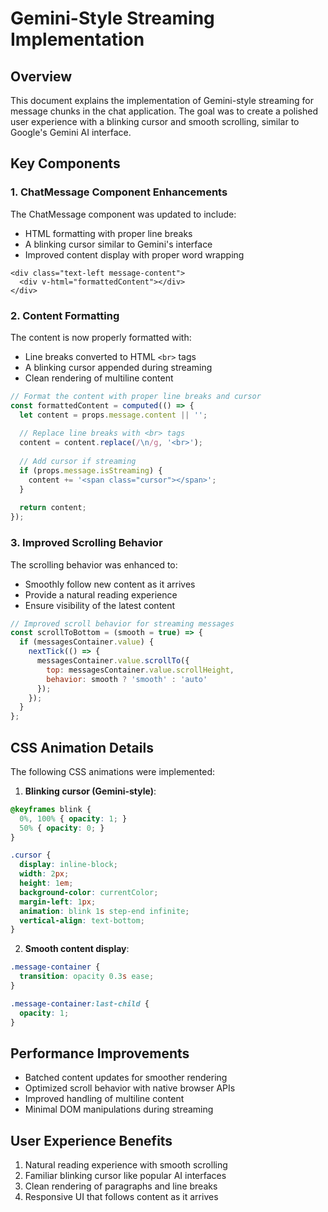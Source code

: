 # Gemini-Style Streaming Implementation

## Overview
This document explains the implementation of Gemini-style streaming for message chunks in the chat application. The goal was to create a polished user experience with a blinking cursor and smooth scrolling, similar to Google's Gemini AI interface.

## Key Components

### 1. ChatMessage Component Enhancements
The ChatMessage component was updated to include:
- HTML formatting with proper line breaks
- A blinking cursor similar to Gemini's interface
- Improved content display with proper word wrapping

```vue
<div class="text-left message-content">
  <div v-html="formattedContent"></div>
</div>
```

### 2. Content Formatting
The content is now properly formatted with:
- Line breaks converted to HTML `<br>` tags
- A blinking cursor appended during streaming
- Clean rendering of multiline content

```javascript
// Format the content with proper line breaks and cursor
const formattedContent = computed(() => {
  let content = props.message.content || '';
  
  // Replace line breaks with <br> tags
  content = content.replace(/\n/g, '<br>');
  
  // Add cursor if streaming
  if (props.message.isStreaming) {
    content += '<span class="cursor"></span>';
  }
  
  return content;
});
```

### 3. Improved Scrolling Behavior
The scrolling behavior was enhanced to:
- Smoothly follow new content as it arrives
- Provide a natural reading experience
- Ensure visibility of the latest content

```javascript
// Improved scroll behavior for streaming messages
const scrollToBottom = (smooth = true) => {
  if (messagesContainer.value) {
    nextTick(() => {
      messagesContainer.value.scrollTo({
        top: messagesContainer.value.scrollHeight,
        behavior: smooth ? 'smooth' : 'auto'
      });
    });
  }
};
```

## CSS Animation Details
The following CSS animations were implemented:

1. **Blinking cursor (Gemini-style)**:
```css
@keyframes blink {
  0%, 100% { opacity: 1; }
  50% { opacity: 0; }
}

.cursor {
  display: inline-block;
  width: 2px;
  height: 1em;
  background-color: currentColor;
  margin-left: 1px;
  animation: blink 1s step-end infinite;
  vertical-align: text-bottom;
}
```

2. **Smooth content display**:
```css
.message-container {
  transition: opacity 0.3s ease;
}

.message-container:last-child {
  opacity: 1;
}
```

## Performance Improvements
- Batched content updates for smoother rendering
- Optimized scroll behavior with native browser APIs
- Improved handling of multiline content
- Minimal DOM manipulations during streaming

## User Experience Benefits
1. Natural reading experience with smooth scrolling
2. Familiar blinking cursor like popular AI interfaces
3. Clean rendering of paragraphs and line breaks
4. Responsive UI that follows content as it arrives